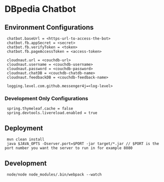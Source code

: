 # DBpedia Chatbot

## Environment Configurations
     chatbot.baseUrl = <https-url-to-access-the-bot>
     chatbot.fb.appSecret = <secret>
     chatbot.fb.verifyToken = <token>
     chatbot.fb.pageAccessToken = <access-token>
     
     cloudnaut.url = <couchdb-url>
     cloudnaut.username = <couchdb-username>
     cloudnaut.password = <couchdb-password>
     cloudnaut.chatDB = <couchdb-chatdb-name>
     cloudnaut.feedbackDB = <couchdb-feedback-name>
     
     logging.level.com.github.messenger4j=<log-level>

### Development Only Configurations
     spring.thymeleaf.cache = false
     spring.devtools.livereload.enabled = true

## Deployment
     mvn clean install
     java $JAVA_OPTS -Dserver.port=$PORT -jar target/*.jar // $PORT is the port number you want the server to run in for example 8080         
 
## Development
     node/node node_modules/.bin/webpack --watch
